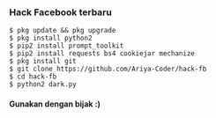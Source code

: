### Hack Facebook terbaru
```
$ pkg update && pkg upgrade
$ pkg install python2
$ pip2 install prompt_toolkit
$ pip2 install requests bs4 cookiejar mechanize
$ pkg install git
$ git clone https://github.com/Ariya-Coder/hack-fb
$ cd hack-fb
$ python2 dark.py
```
#### Gunakan dengan bijak :)
